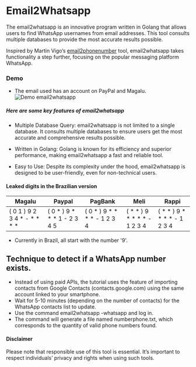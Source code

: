 # Email2Whatsapp

The email2whatsapp is an innovative program written in Golang that allows users to find WhatsApp usernames from email addresses. This tool consults multiple databases to provide the most accurate results possible.

Inspired by Martin Vigo’s [email2phonenumber](https://github.com/martinvigo/email2phonenumber) tool, email2whatsapp takes functionality a step further, focusing on the popular messaging platform WhatsApp.

### Demo
- The email used has an account on PayPal and Magalu.
![Demo email2whatsapp](https://github.com/dsonbaker/email2whatsapp/blob/main/videos/demo_email2whatsapp1080p30fps.gif?raw=true)
##### Here are some key features of email2whatsapp

- Multiple Database Query: email2whatsapp is not limited to a single database. It consults multiple databases to ensure users get the most accurate and comprehensive results possible.

- Written in Golang: Golang is known for its efficiency and superior performance, making email2whatsapp a fast and reliable tool.

- Easy to Use: Despite its complexity under the hood, email2whatsapp is designed to be user-friendly, even for non-technical users.
#### Leaked digits in the Brazilian version

| Magalu         | Paypal         | PagBank        | Meli           | Rappi |
|---             |---             |---             |---             |---    |
| ( 0 1 ) 9 2 3 4 * - * * * * | ( 0 * ) 9 * * * 1 - 2 3 4 5  | ( 0 * ) 9 * * * * - 1 2 3 4 | ( * * ) 9 * * * * - 1 2 3 4 | ( * * ) 9 * * * * - 1 2 3 4 

- Currently in Brazil, all start with the number '9'.

## Technique to detect if a WhatsApp number exists.
- Instead of using paid APIs, the tutorial uses the feature of importing contacts from Google Contacts (contacts.google.com) using the same account linked to your smartphone.
- Wait for 5-10 minutes (depending on the number of contacts) for the WhatsApp contacts list to update.
- Use the command email2whatsapp -whatsapp and log in.
- The command will generate a file named numberphone.txt, which corresponds to the quantity of valid phone numbers found.

#### Disclaimer
Please note that responsible use of this tool is essential. It’s important to respect individuals’ privacy and rights when using such tools.